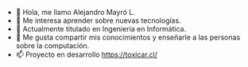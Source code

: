 - 👋 Hola, me llamo Alejandro Mayró L.
- 👀 Me interesa aprender sobre nuevas tecnologías.
- 🌱 Actualmente titulado en Ingeniería en Informática.
- 💞️ Me gusta compartir mis conocimientos y enseñarle a las personas sobre la computación.
- 📫 Proyecto en desarrollo https://toxicar.cl/
